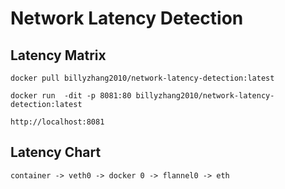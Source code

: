 # Network Latency Detection

## Latency Matrix  

```code
docker pull billyzhang2010/network-latency-detection:latest

docker run  -dit -p 8081:80 billyzhang2010/network-latency-detection:latest

http://localhost:8081
```
## Latency Chart  
```code
container -> veth0 -> docker 0 -> flannel0 -> eth
``` 

